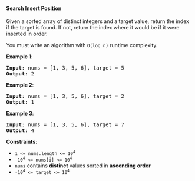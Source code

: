 #### Search Insert Position

Given a sorted array of distinct integers and a target value, return the index
if the target is found. If not, return the index where it would be if it were
inserted in order.

You must write an algorithm with `O(log n)` runtime complexity.

**Example 1**:

<pre><b>Input</b>: nums = [1, 3, 5, 6], target = 5
<b>Output</b>: 2
</pre>

**Example 2**:

<pre><b>Input</b>: nums = [1, 3, 5, 6], target = 2
<b>Output</b>: 1
</pre>

**Example 3**:

<pre><b>Input</b>: nums = [1, 3, 5, 6], target = 7
<b>Output</b>: 4
</pre>

**Constraints**:

- <code>1 <= nums.length <= 10<sup>4</sup></code>
- <code>-10<sup>4</sup> <= nums[i] <= 10<sup>4</sup></code>
- `nums` contains **distinct** values sorted in **ascending order**
- <code>-10<sup>4</sup> <= target <= 10<sup>4</sup></code>
